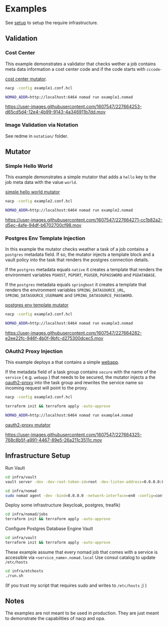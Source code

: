 # Examples

See [setup](#infra-setup) to setup the require infrastructure.

## Validation

### Cost Center

This example demonstrates a validator that checks wether a job contains meta data information a cost center code and if the code starts with `cccode-`

[cost center mutator](example1/validators/costcenter_meta.rego).


```bash
nacp -config example1.conf.hcl
```

```bash
NOMAD_ADDR=http://localhost:6464 nomad run example1.nomad
```


https://user-images.githubusercontent.com/1607547/227664253-d65cd5d4-12e4-4b99-9143-4a346911b7dd.mov


### Image Validation via Notation

See redme in `notation/` folder.

## Mutator

### Simple Hello World

This example demonstrates a simple mutator that adds a `hello` key to the job meta data with the value `world`.

[simple hello world mutator](example2/mutators/hello_world_meta.rego)

```bash
nacp -config example2.conf.hcl
```

```bash
NOMAD_ADDR=http://localhost:6464 nomad run example2.nomad
```



https://user-images.githubusercontent.com/1607547/227664271-cc1b82a2-d5ec-4afe-94df-b6702700cf98.mov



### Postgres Env Template Injection

In this example the mutator checks weather a task of a job contains a `postgres` metadata field. If so, the mutator injects a template block and a vault policy into the task that renders the postgres connection details.

If the `postgres` metadata equals `native` it creates a template that renders the environment variables `PGHOST`, `PGPORT`, `PGUSER`, `PGPASSWORD` and `PGDATABASE`.

If the `postgres` metadata equals `springboot` it creates a template that renders the environment variables `SPRING_DATASOURCE_URL`, `SPRING_DATASOURCE_USERNAME` and `SPRING_DATASOURCE_PASSWORD`.

[postgres env template mutator](example3/mutators/pg.rego)

```bash
nacp -config example3.conf.hcl
```

```bash
NOMAD_ADDR=http://localhost:6464 nomad run example3.nomad
```

https://user-images.githubusercontent.com/1607547/227664282-e2ee22fc-946f-4b0f-9bfc-d275300dcec5.mov


### OAuth2 Proxy Injection

This example deploys a that contains a simple [webapp](example4/webapp.js).

If the metadata field of a task group contains `secure` with the name of the `service` ( e.g. `webapp` ) that needs to be secured, the mutator injects a the [oauth2-proxy](https://oauth2-proxy.github.io/oauth2-proxy/) into the task group and rewrites the service name so incoming request will point to the proxy.

```bash
nacp -config example3.conf.hcl
```

```bash
terraform init && terraform apply -auto-approve
```

```bash
NOMAD_ADDR=http://localhost:6464 nomad run example4.nomad
```

[oauth2-proxy mutator](example4/mutators/secure.rego)



https://user-images.githubusercontent.com/1607547/227664325-768c8b5f-a991-4467-89e5-26a211c3511c.mov



## Infrastructure Setup

Run Vault

```bash
cd infra/vault
vault server -dev -dev-root-token-id=root -dev-listen-address=0.0.0.0:8200
```

```bash
cd infra/nomad
sudo nomad agent -dev -bind=0.0.0.0 -network-interface=en0 -config=conf
```

Deploy some infrastructure (keycloak, postgres, treafik)

```bash
cd infra/nomad/jobs
terraform init && terraform apply -auto-approve
```

Configure Postgres Database Engine Vault

```bash
cd infra/vault
terraform init && terraform apply -auto-approve
```

These example assume that every nomad job that comes with a service is accessible via `<service_name>.nomad.local`
Use consul catalog to update `/etc/hosts`

```bash
cd infra/etchosts
./run.sh
```
(If you trust my script that requires sudo and writes to `/etc/hosts` ;) )

## Notes



The examples are not meant to be used in production. They are just meant to demonstrate the capabilities of nacp and opa.
